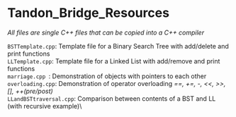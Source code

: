 # Tandon_Bridge_Resources

*All files are single C++ files that can be copied into a C++ compiler*

`BSTTemplate.cpp`: Template file for a Binary Search Tree with add/delete and print functions\
`LLTemplate.cpp`: Template file for a Linked List with add/remove and print functions\
`marriage.cpp `: Demonstration of objects with pointers to each other\
`overloading.cpp`: Demonstration of operator overloading *==, +=, -, <<, >>, [], ++(pre/post)*\
`LLandBSTtraversal.cpp`: Comparison between contents of a BST and LL (with recursive example)\
